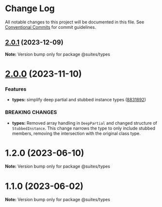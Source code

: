 # Change Log

All notable changes to this project will be documented in this file.
See [Conventional Commits](https://conventionalcommits.org) for commit guidelines.

## [2.0.1](https://github.com/suites-dev/suites/compare/@suites/types@2.0.0...@suites/types@2.0.1) (2023-12-09)

**Note:** Version bump only for package @suites/types

# [2.0.0](https://github.com/suites-dev/suites/compare/@suites/types@1.2.0...@suites/types@2.0.0) (2023-11-10)

### Features

- **types:** simplify deep partial and stubbed instance types ([8831892](https://github.com/suites-dev/suites/commit/883189234ba008695499464eda4a15e65bf81374))

### BREAKING CHANGES

- **types:** Removed array handling in `DeepPartial` and changed structure of `StubbedInstance`. This change narrows the type to only include stubbed members, removing the intersection with the original class type.

# 1.2.0 (2023-06-10)

**Note:** Version bump only for package @suites/types

# 1.1.0 (2023-06-02)

**Note:** Version bump only for package @suites/types
